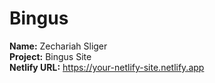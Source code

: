 # Bingus

**Name:** Zechariah Sliger  
**Project:** Bingus Site  
**Netlify URL:** https://your-netlify-site.netlify.app


